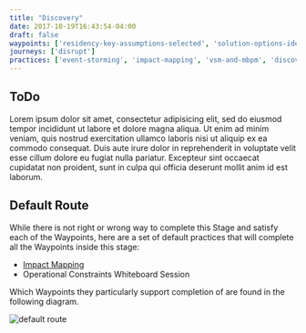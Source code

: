```yaml
---
title: "Discovery"
date: 2017-10-19T16:43:54-04:00
draft: false
waypoints: ['residency-key-assumptions-selected', 'solution-options-identified', 'approach-presented', 'deal-negotiated-and-closed', 'why-is-defined']
journeys: ['disrupt']
practices: ['event-storming', 'impact-mapping', 'vsm-and-mbpm', 'discovery-session', 'chartering', 'agile-agenda', 'realtime-retrospective']
---
```

## ToDo
Lorem ipsum dolor sit amet, consectetur adipisicing elit, sed do eiusmod tempor incididunt ut labore et dolore magna aliqua. Ut enim ad minim veniam, quis nostrud exercitation ullamco laboris nisi ut aliquip ex ea commodo consequat. Duis aute irure dolor in reprehenderit in voluptate velit esse cillum dolore eu fugiat nulla pariatur. Excepteur sint occaecat cupidatat non proident, sunt in culpa qui officia deserunt mollit anim id est laborum.

## Default Route  
While there is not right or wrong way to complete this Stage and satisfy each of the Waypoints, here are a set of default practices that will complete all the Waypoints inside this stage:

- [Impact Mapping](/practices/impact-mapping/)
- Operational Constraints Whiteboard Session

Which Waypoints they particularly support completion of are found in the following diagram.

![default route](/images/discovery_default_route.png "Default Route for Discovery Stage")
